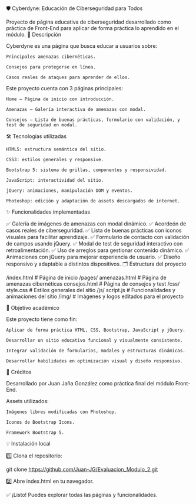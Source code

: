 🛡️ Cyberdyne: Educación de Ciberseguridad para Todos

Proyecto de página educativa de ciberseguridad desarrollado como práctica de Front-End para aplicar de forma práctica lo aprendido en el módulo.
📄 Descripción

Cyberdyne es una página que busca educar a usuarios sobre:

    Principales amenazas cibernéticas.

    Consejos para protegerse en línea.

    Casos reales de ataques para aprender de ellos.

Este proyecto cuenta con 3 páginas principales:

    Home – Página de inicio con introducción.

    Amenazas – Galería interactiva de amenazas con modal.

    Consejos – Lista de buenas prácticas, formulario con validación, y test de seguridad en modal.

🛠️ Tecnologías utilizadas

    HTML5: estructura semántica del sitio.

    CSS3: estilos generales y responsive.

    Bootstrap 5: sistema de grillas, componentes y responsividad.

    JavaScript: interactividad del sitio.

    jQuery: animaciones, manipulación DOM y eventos.

    Photoshop: edición y adaptación de assets descargados de internet.

✨ Funcionalidades implementadas

✅ Galería de imágenes de amenazas con modal dinámico.
✅ Acordeón de casos reales de ciberseguridad.
✅ Lista de buenas prácticas con iconos visuales para facilitar aprendizaje.
✅ Formulario de contacto con validación de campos usando jQuery.
✅ Modal de test de seguridad interactivo con retroalimentación.
✅ Uso de arreglos para gestionar contenido dinámico.
✅ Animaciones con jQuery para mejorar experiencia de usuario.
✅ Diseño responsivo y adaptable a distintos dispositivos.
🗂️ Estructura del proyecto

/index.html          # Página de inicio
/pages/
    amenazas.html    # Página de amenazas cibernéticas
    consejos.html    # Página de consejos y test
/css/
    style.css        # Estilos generales del sitio
/js/
    script.js        # Funcionalidades y animaciones del sitio
/img/
    # Imágenes y logos editados para el proyecto

🚀 Objetivo académico

Este proyecto tiene como fin:

    Aplicar de forma práctica HTML, CSS, Bootstrap, JavaScript y jQuery.

    Desarrollar un sitio educativo funcional y visualmente consistente.

    Integrar validación de formularios, modales y estructuras dinámicas.

    Desarrollar habilidades en optimización visual y diseño responsivo.


🤝 Créditos

Desarrollado por Juan Jaña González como práctica final del módulo Front-End.

Assets utilizados:

    Imágenes libres modificadas con Photoshop.

    Iconos de Bootstrap Icons.

    Framework Bootstrap 5.

💡 Instalación local

1️⃣ Clona el repositorio:

git clone https://github.com/Juan-JG/Evaluacion_Modulo_2.git

2️⃣ Abre index.html en tu navegador.

✅ ¡Listo! Puedes explorar todas las páginas y funcionalidades.
